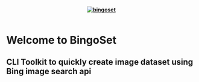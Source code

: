 <h4 align="center">
    <a href="https://github.com/Akshay090/bingoset">
        <img src="" alt="bingoset" />
    </a>
    <br>
    <br>

# Welcome to BingoSet 
## CLI Toolkit to quickly create image dataset using Bing image search api

